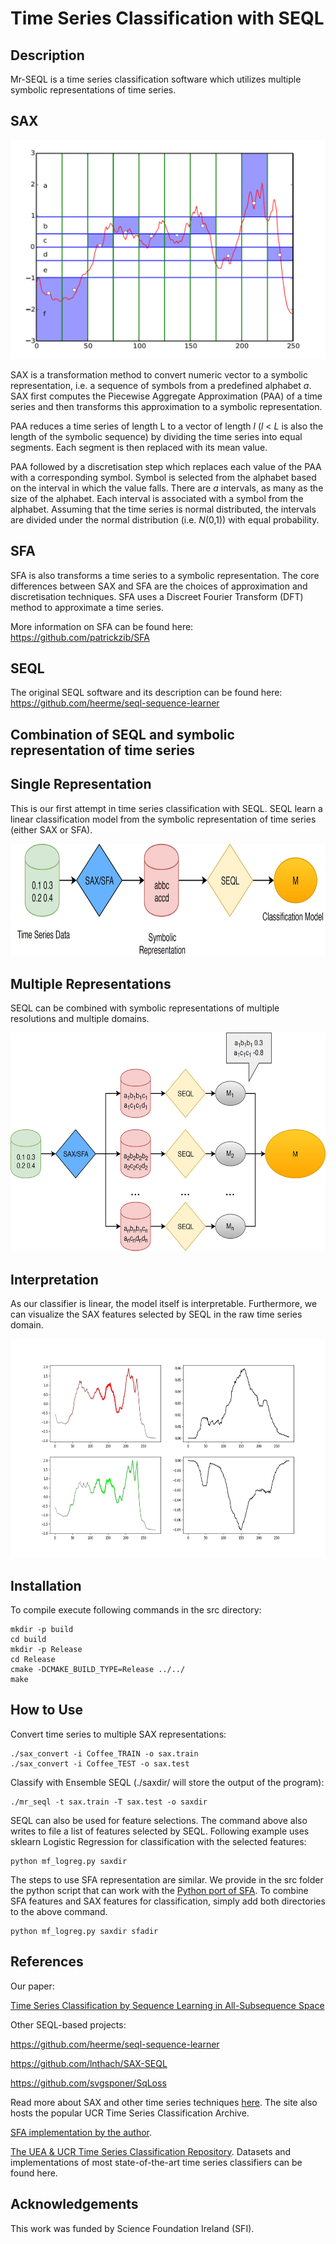 # Time Series Classification with SEQL

## Description

Mr-SEQL is a time series classification software which utilizes multiple symbolic representations of time series.



## SAX

<p align="center">
<img src="figs/sax_demo.png" width="700" height="350" />
</p>

SAX is a transformation method to convert numeric vector to a symbolic representation, i.e. a sequence of symbols from a predefined alphabet *a*. SAX first computes the Piecewise Aggregate Approximation (PAA) of a time series and then transforms this approximation to a symbolic representation.

PAA reduces a time series of length L to a vector of length *l* (*l* < *L* is also the length of the symbolic sequence) by dividing the time series into equal segments. Each segment is then replaced with its mean value.

PAA followed by a discretisation step which replaces each value of the PAA with a corresponding symbol. Symbol is selected from the alphabet based on the interval in which the value falls. There are *a* intervals, as many as the size of the alphabet. Each interval is associated with a symbol from the alphabet. Assuming that the time series is normal distributed, the intervals are divided under the normal distribution (i.e. *N*(0,1)) with equal probability.

## SFA

SFA is also transforms a time series to a symbolic representation. The core differences between SAX and SFA are the choices of approximation and discretisation techniques. SFA uses a Discreet Fourier Transform (DFT) method to approximate a time series.

More information on SFA can be found here: https://github.com/patrickzib/SFA


## SEQL

The original SEQL software and its description can be found here: https://github.com/heerme/seql-sequence-learner

## Combination of SEQL and symbolic representation of time series

## Single Representation

This is our first attempt in time series classification with SEQL. SEQL learn a linear classification model from the symbolic representation of time series (either SAX or SFA).

<p align="center">
<img src="figs/sgseql.jpg" width="800" height="180" />
</p>

## Multiple Representations

SEQL can be combined with symbolic representations of multiple resolutions and multiple domains.

<p align="center">
<img src="figs/mrseql.jpg" width="700" height="350" />
</p>

## Interpretation

As our classifier is linear, the model itself is interpretable. Furthermore, we can visualize the SAX features selected by SEQL in the raw time series domain.

<p align="center">
<img src="figs/coffee_interpret.png" width="700" height="350" />
</p>

## Installation

To compile execute following commands in the src directory:

```
mkdir -p build
cd build
mkdir -p Release
cd Release
cmake -DCMAKE_BUILD_TYPE=Release ../../
make
```


## How to Use


Convert time series to multiple SAX representations:

```
./sax_convert -i Coffee_TRAIN -o sax.train
./sax_convert -i Coffee_TEST -o sax.test
```

Classify with Ensemble SEQL (./saxdir/ will store the output of the program):

```
./mr_seql -t sax.train -T sax.test -o saxdir
```

SEQL can also be used for feature selections. The command above also writes to file a list of features selected by SEQL. Following example uses sklearn Logistic Regression for classification with the selected features:

```
python mf_logreg.py saxdir
```
The steps to use SFA representation are similar. We provide in the src folder the python script that can work with the [Python port of SFA](https://github.com/sharford5/SFA_Python). To combine SFA features and SAX features for classification, simply add both directories to the above command.

```
python mf_logreg.py saxdir sfadir
```

## References

Our paper:

[Time Series Classification by Sequence Learning in All-Subsequence Space](https://ieeexplore.ieee.org/document/7930038/)

Other SEQL-based projects:

https://github.com/heerme/seql-sequence-learner

https://github.com/lnthach/SAX-SEQL

https://github.com/svgsponer/SqLoss

Read more about SAX and other time series techniques [here](http://www.cs.ucr.edu/~eamonn/). The site also hosts the popular UCR Time Series Classification Archive.

[SFA implementation by the author](https://github.com/patrickzib/SFA).

[The UEA & UCR Time Series Classification Repository](http://timeseriesclassification.com). Datasets and implementations of most state-of-the-art time series classifiers can be found here.

## Acknowledgements

This work was funded by Science Foundation Ireland (SFI).
